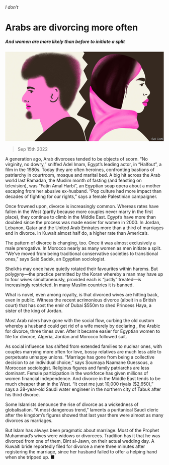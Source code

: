 ###### I don’t

# Arabs are divorcing more often 

##### And women are more likely than before to initiate a split 

![image](images/20220917_MAD001.jpg) 

> Sep 15th 2022 

A generation ago, Arab divorcees tended to be objects of scorn. “No virginity, no dowry,” sniffed Adel Imam, Egypt’s leading actor, in “Halfout”, a film in the 1980s. Today they are often heroines, confronting bastions of patriarchy in courtroom, mosque and marital bed. A big hit across the Arab world last Ramadan, the Muslim month of fasting (and feasting on television), was “Fatin Amal Harbi”, an Egyptian soap opera about a mother escaping from her abusive ex-husband. “Pop culture had more impact than decades of fighting for our rights,” says a female Palestinian campaigner.

Once frowned upon, divorce is increasingly common. Whereas rates have fallen in the West (partly because more couples never marry in the first place), they continue to climb in the Middle East. Egypt’s have more than doubled since the process was made easier for women in 2000. In Jordan, Lebanon, Qatar and the United Arab Emirates more than a third of marriages end in divorce. In Kuwait almost half do, a higher rate than America’s. 

The pattern of divorce is changing, too. Once it was almost exclusively a male prerogative. In Morocco nearly as many women as men initiate a split. “We’ve moved from being traditional conservative societies to transitional ones,” says Said Sadek, an Egyptian sociologist.

Sheikhs may once have quietly rotated their favourites within harems. But polygyny—the practice permitted by the Koran whereby a man may have up to four wives simultaneously, provided each is “justly” treated—is increasingly restricted. In many Muslim countries it is banned. 

What is novel, even among royalty, is that divorced wives are hitting back, even in public. Witness the recent acrimonious divorce (albeit in a British court) that has cost the emir of Dubai $550m to shed Princess Haya, a sister of the king of Jordan.

Most Arab rulers have gone with the social flow, curbing the old custom whereby a husband could get rid of a wife merely by declaring , the Arabic for divorce, three times over. After it became easier for Egyptian women to file for divorce, Algeria, Jordan and Morocco followed suit.

As social influence has shifted from extended families to nuclear ones, with couples marrying more often for love, bossy relatives are much less able to perpetuate unhappy unions. “Marriage has gone from being a collective decision to an individual choice,” says Soumaya Naamane Guessous, a Moroccan sociologist. Religious figures and family patriarchs are less dominant. Female participation in the workforce has given millions of women financial independence. And divorce in the Middle East tends to be much cheaper than in the West. “It cost me just 10,000 riyals ($2,650),” says a 38-year-old Saudi water engineer in the northern city of Tabuk after his third divorce.

Some Islamists denounce the rise of divorce as a wickedness of globalisation. “A most dangerous trend,” laments a puritanical Saudi cleric after the kingdom’s figures showed that last year there were almost as many divorces as marriages. 

But Islam has always been pragmatic about marriage. Most of the Prophet Muhammad’s wives were widows or divorcees. Tradition has it that he was divorced from one of them, Bint al-Jawn, on their actual wedding day. A Kuwaiti bride reportedly filed for divorce a mere three minutes after registering the marriage, since her husband failed to offer a helping hand when she tripped up. ■

